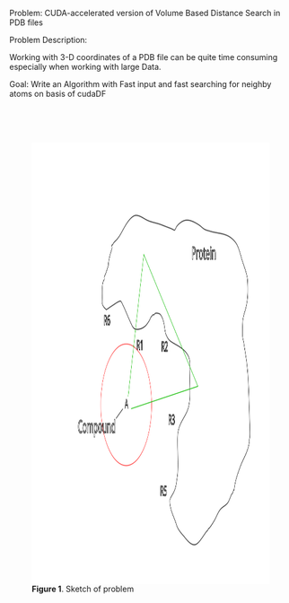 Problem: CUDA-accelerated version of Volume Based Distance Search in PDB files

Problem Description:

Working with 3-D coordinates of a PDB file can be quite time consuming especially when working with large Data.



Goal: Write an Algorithm with Fast input and fast searching for neighby atoms on basis of cudaDF


</br>
</br>
</br>

<tr>
<figure>
    <td> <img src="picture/sketch_draw.png" alt="Drawing"  width="1033" align="center" height="787"> </td>
    <figcaption><b>Figure 1</b>. Sketch of problem </figcaption>
</figure>
</tr> 
